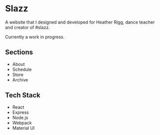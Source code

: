 # Slazz

A website that I designed and developed for Heather Rigg, dance teacher and creator of #slazz.

Currently a work in progress.

## Sections

- About
- Schedule
- Store
- Archive

## Tech Stack

- React
- Express
- Node.js
- Webpack
- Material UI
